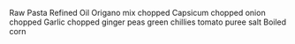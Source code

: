 Raw Pasta
Refined Oil
Origano mix
chopped Capsicum
chopped onion
chopped Garlic
chopped ginger
peas
green chillies
tomato puree
salt
Boiled corn
